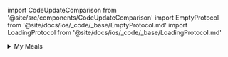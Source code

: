 import CodeUpdateComparison from '@site/src/components/CodeUpdateComparison'
import EmptyProtocol from '@site/docs/ios/_code/_base/EmptyProtocol.md'
import LoadingProtocol from '@site/docs/ios/_code/_base/LoadingProtocol.md'

<details>
  <summary>My Meals</summary>
  <div>
<details>
        <summary>Action Column</summary>
        <CodeUpdateComparison 
oldCode={`myMealsActionColumnTemplate: ((MyMealsActionColumnTemplateParameters) -> AnyView)?`}
            newCode="Removed"/>
    </details>
<details>
        <summary>Loading</summary>
        <CodeUpdateComparison 
oldCode={`myMealsLoadingViewTemplate: (() -> AnyView)?`}
            newCode=<LoadingProtocol />/>
    </details>
<details>
        <summary>Empty</summary>
        <CodeUpdateComparison 
oldCode={`myMealsEmptyViewTemplate: ((@escaping () -> Void) -> AnyView)?`}
            newCode=<EmptyProtocol />/>
    </details>
  </div>
</details>